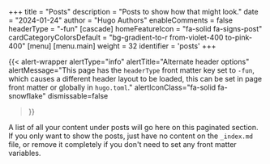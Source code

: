 +++
title = "Posts"
description = "Posts to show how that might look."
date = "2024-01-24"
author = "Hugo Authors"
enableComments = false
headerType = "-fun" 
[cascade]
  homeFeatureIcon = "fa-solid fa-signs-post"
  cardCategoryColorsDefault = "bg-gradient-to-r from-violet-400 to-pink-400"
[menu]
 [menu.main]
  weight = 32
  identifier = 'posts'
+++

{{< alert-wrapper 
  alertType="info" 
  alertTitle="Alternate header options" 
  alertMessage="This page has the `headerType` front matter key set to `-fun`, which causes a different header layout to be loaded, this can be set in page front matter or globally in `hugo.toml`." 
  alertIconClass="fa-solid fa-snowflake"
  dismissable=false
>}}


A list of all your content under posts will go here on this paginated section. If you only want to show the posts, just have no content on the `_index.md` file, or remove it completely if you don't need to set any front matter variables.

<!--more-->